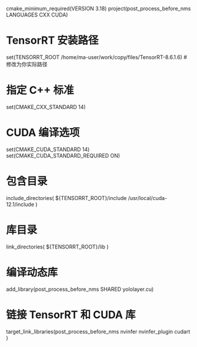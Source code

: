 cmake_minimum_required(VERSION 3.18)
project(post_process_before_nms LANGUAGES CXX CUDA)

# TensorRT 安装路径
set(TENSORRT_ROOT /home/ma-user/work/copy/files/TensorRT-8.6.1.6)  # 修改为你实际路径

# 指定 C++ 标准
set(CMAKE_CXX_STANDARD 14)

# CUDA 编译选项
set(CMAKE_CUDA_STANDARD 14)
set(CMAKE_CUDA_STANDARD_REQUIRED ON)

# 包含目录
include_directories(
    ${TENSORRT_ROOT}/include
    /usr/local/cuda-12.1/include
)

# 库目录
link_directories(
    ${TENSORRT_ROOT}/lib
)

# 编译动态库
add_library(post_process_before_nms SHARED yololayer.cu)

# 链接 TensorRT 和 CUDA 库
target_link_libraries(post_process_before_nms
    nvinfer
    nvinfer_plugin
    cudart
)
